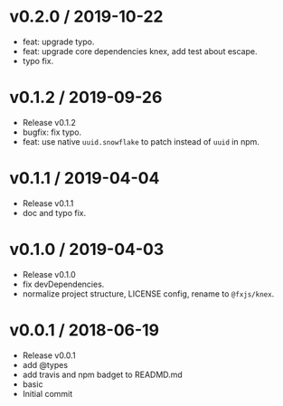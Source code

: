 
v0.2.0 / 2019-10-22
==================

  * feat: upgrade typo.
  * feat: upgrade core dependencies knex, add test about escape.
  * typo fix.

v0.1.2 / 2019-09-26
===================

  * Release v0.1.2
  * bugfix: fix typo.
  * feat: use native `uuid.snowflake` to patch instead of `uuid` in npm.

v0.1.1 / 2019-04-04
===================

  * Release v0.1.1
  * doc and typo fix.

v0.1.0 / 2019-04-03
===================

  * Release v0.1.0
  * fix devDependencies.
  * normalize project structure, LICENSE config, rename to `@fxjs/knex`.

v0.0.1 / 2018-06-19
===================

  * Release v0.0.1
  * add @types
  * add travis and npm badget to READMD.md
  * basic
  * Initial commit
